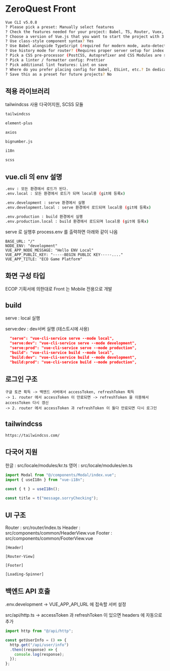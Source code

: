 # ZeroQuest Front

```bash
Vue CLI v5.0.8
? Please pick a preset: Manually select features
? Check the features needed for your project: Babel, TS, Router, Vuex, CSS Pre-processors, Linter
? Choose a version of Vue.js that you want to start the project with 3.x
? Use class-style component syntax? Yes
? Use Babel alongside TypeScript (required for modern mode, auto-detected polyfills, transpiling JSX)? Yes
? Use history mode for router? (Requires proper server setup for index fallback in production) Yes
? Pick a CSS pre-processor (PostCSS, Autoprefixer and CSS Modules are supported by default): Sass/SCSS (with dart-sass)
? Pick a linter / formatter config: Prettier
? Pick additional lint features: Lint on save
? Where do you prefer placing config for Babel, ESLint, etc.? In dedicated config files
? Save this as a preset for future projects? No
```

## 적용 라이브러리

tailwindcss 사용
다국어지원, SCSS 모듈


```bash
tailwindcss

element-plus

axios

bignumber.js

i18n

scss
```

## vue.cli 의 env 설명

```bash
.env : 모든 환경에서 로드가 된다.
.env.local : 모든 환경에서 로드가 되며 local용 (git에 등록x)

.env.development : serve 환경에서 실행
.env.development.local : serve 환경에서 로드되며 local용 (git에 등록x)

.env.production : build 환경에서 실행
.env.production.local : build 환경에서 로드되며 local용 (git에 등록x)
```

serve 로 실행후 process.env 를 출력하면 아래와 같이 나옴

```
BASE_URL: "/"
NODE_ENV: "development"
VUE_APP_NODE_MESSAGE: "Hello ENV Local"
VUE_APP_PUBLIC_KEY: "-----BEGIN PUBLIC KEY-----...."
VUE_APP_TITLE: "ECO Game Platform"
```

## 화면 구성 타입

ECOP 기획서에 의한대로 Front 는 Mobile 전용으로 개발

## build

serve : local 실행

serve:dev : dev서버 실행 (테스트시에 사용) 

```json
  "serve": "vue-cli-service serve --mode local",
  "serve:dev": "vue-cli-service serve --mode development",
  "serve:prod": "vue-cli-service serve --mode production",
  "build": "vue-cli-service build --mode local",
  "build:dev": "vue-cli-service build --mode development",
  "build:prod": "vue-cli-service build --mode production",
```

## 로그인 구조

```
구글 토큰 획득 -> 백엔드 서버에서 accessToken, refreshToken 획득
-> 1. router 에서 accessToken 이 만료되면 -> refreshToken 을 이용해서 accessToken 다시 갱신
-> 2. router 에서 accessToken 과 refreshToken 이 둘다 만료되면 다시 로그인
```

## tailwindcss

```
https://tailwindcss.com/
```

## 다국어 지원

한글 : src/locale/modules/kr.ts
영어 : src/locale/modules/en.ts

```js
import Modal from "@/components/Modal/index.vue";
import { useI18n } from "vue-i18n";

const { t } = useI18n();

const title = t("message.sorryChecking");
```

## UI 구조

Router : src/router/index.ts
Header : src/components/common/HeaderView.vue
Footer : src/components/common/FooterView.vue

```
[Header]

[Router-View]

[Footer]

[Loading-Spinner]
```

## 백엔드 API 호출

.env.development -> VUE_APP_API_URL 에 접속할 서버 설정

src/api/http.ts -> accessToken 과 refreshToken 이 있으면 headers 에 자동으로 추가

```js
import http from "@/api/http";

const getUserInfo = () => {
  http.get("/api/user/info")
  .then((response) => {
	console.log(response);
  });
};
```
